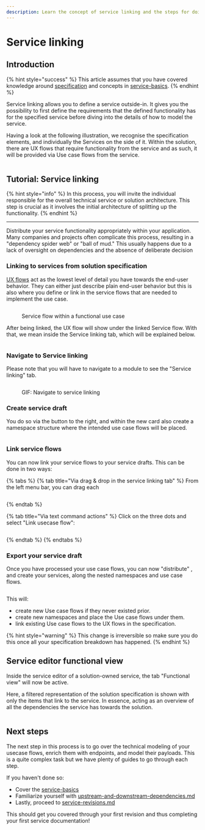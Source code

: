 ```yaml
---
description: Learn the concept of service linking and the steps for doing this in Uniscale.
---
```


# Service linking

## Introduction

{% hint style="success" %}
This article assumes that you have covered knowledge around [specification](../../specification/ "mention") and concepts in [service-basics](../service-basics/ "mention").
{% endhint %}

Service linking allows you to define a service outside-in. It gives you the possibility to first define the requirements that the defined functionality has for the specified service before diving into the details of how to model the service.&#x20;

Having a look at the following illustration, we recognise the specification elements, and individually the Services on the side of it. Within the solution, there are UX flows that require functionality from the service and as such, it will be provided via Use case flows from the service.

<figure><img src="../../../.gitbook/assets/image (77).png" alt=""><figcaption></figcaption></figure>



## Tutorial: Service linking

{% hint style="info" %}
In this process, you will invite the individual responsible for the overall technical service or solution architecture. This step is crucial as it involves the initial architecture of splitting up the functionality.
{% endhint %}

***

Distribute your service functionality appropriately within your application. Many companies and projects often complicate this process, resulting in a "dependency spider web" or "ball of mud." This usually happens due to a lack of oversight on dependencies and the absence of deliberate decision



### Linking to services from solution specification

[UX flows](../../specification/solution-basics/#ux-flow) act as the lowest level of detail you have towards the end-user behavior. They can either just describe plain end-user behavior but this is also where you define or link in the service flows that are needed to implement the use case.

<figure><img src="../../../.gitbook/assets/image (78).png" alt=""><figcaption><p>Service flow within a functional use case</p></figcaption></figure>

After being linked, the UX flow will show under the linked Service flow. With that, we mean inside the Service linking tab, which will be explained below.

<figure><img src="../../../.gitbook/assets/image (79).png" alt=""><figcaption></figcaption></figure>



### Navigate to Service linking

Please note that you will have to navigate to a module to see the "Service linking" tab.

<figure><img src="../../../.gitbook/assets/CleanShot 2024-06-18 at 10.16.01.gif" alt=""><figcaption><p>GIF: Navigate to service linking</p></figcaption></figure>



### Create service draft

You do so via the button to the right, and within the new card also create a namespace structure where the intended use case flows will be placed.

<figure><img src="../../../.gitbook/assets/CleanShot 2024-04-16 at 16.38.26.png" alt=""><figcaption></figcaption></figure>



### Link service flows&#x20;

You can now link your service flows to your service drafts. This can be done in two ways:

{% tabs %}
{% tab title="Via drag & drop in the service linking tab" %}
From the left menu bar, you can drag each&#x20;

<figure><img src="../../../.gitbook/assets/CleanShot 2024-04-16 at 16.55.26.png" alt=""><figcaption></figcaption></figure>
{% endtab %}

{% tab title="Via text command actions" %}
Click on the three dots and select "Link usecase flow":

<figure><img src="../../../.gitbook/assets/CleanShot 2024-04-16 at 16.53.33.png" alt=""><figcaption></figcaption></figure>
{% endtab %}
{% endtabs %}



### Export your service draft

Once you have processed your use case flows, you can now "distribute" , and create your services, along the nested namespaces and use case flows.

<figure><img src="../../../.gitbook/assets/image (80).png" alt=""><figcaption></figcaption></figure>

This will:

* create new Use case flows if they never existed prior.
* create new namespaces and place the Use case flows under them.
* link existing Use case flows to the UX flows in the specification.&#x20;

{% hint style="warning" %}
This change is irreversible so make sure you do this once all your specification breakdown has happened.
{% endhint %}



## Service editor functional view

Inside the service editor of a solution-owned service, the tab "Functional view" will now be active.

Here, a filtered representation of the solution specification is shown with only the items that link to the service. In essence, acting as an overview of all the dependencies the service has towards the solution.

<figure><img src="../../../.gitbook/assets/CleanShot 2024-04-16 at 16.56.52.png" alt=""><figcaption></figcaption></figure>



## Next steps

The next step in this process is to go over the technical modeling of your usecase flows, enrich them with endpoints, and model their payloads.  This is a quite complex task but we have plenty of guides to go through each step.

If you haven't done so:

* Cover the [service-basics](../service-basics/ "mention")
* Familiarize yourself with [upstream-and-downstream-dependencies.md](../service-basics/upstream-and-downstream-dependencies.md "mention")
* Lastly, proceed to [service-revisions.md](../service-revisions.md "mention")

This should get you covered through your first revision and thus completing your first service documentation!

